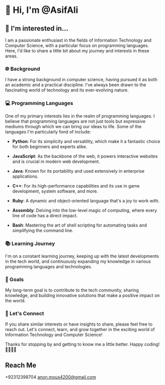 # 👋 Hi, I'm @AsifAli

## 👀 I'm interested in...

I am a passionate enthusiast in the fields of Information Technology and Computer Science, with a particular focus on programming languages. Here, I'd like to share a little bit about my journey and interests in these areas.

### 🌐 Background

I have a strong background in computer science, having pursued it as both an academic and a practical discipline. I've always been drawn to the fascinating world of technology and its ever-evolving nature.

### 💻 Programming Languages

One of my primary interests lies in the realm of programming languages. I believe that programming languages are not just tools but expressive mediums through which we can bring our ideas to life. Some of the languages I'm particularly fond of include:

- **Python**: For its simplicity and versatility, which make it a fantastic choice for both beginners and experts alike.

- **JavaScript**: As the backbone of the web, it powers interactive websites and is crucial in modern web development.

- **Java**: Known for its portability and used extensively in enterprise applications.

- **C++**: For its high-performance capabilities and its use in game development, system software, and more.

- **Ruby**: A dynamic and object-oriented language that's a joy to work with.
  
- **Assembly**: Delving into the low-level magic of computing, where every line of code has a direct impact.

- **Bash**: Mastering the art of shell scripting for automating tasks and simplifying the command line.


### 📚 Learning Journey

I'm on a constant learning journey, keeping up with the latest developments in the tech world, and continuously expanding my knowledge in various programming languages and technologies.

### 🌟 Goals

My long-term goal is to contribute to the tech community, sharing knowledge, and building innovative solutions that make a positive impact on the world.

### 🤝 Let's Connect

If you share similar interests or have insights to share, please feel free to reach out. Let's connect, learn, and grow together in the exciting world of Information Technology and Computer Science!

Thanks for stopping by and getting to know me a little better. Happy coding! 👩‍💻👨‍💻

## Reach Me
+92312398704
anon.mous4200@gmail.com
